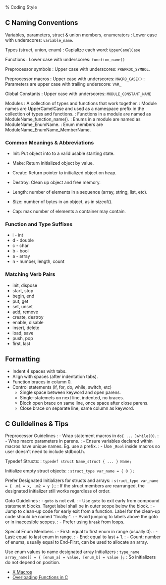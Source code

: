 % Coding Style

## C Naming Conventions

Variables, parameters, struct & union members, enumerators
: Lower case with underscores: `variable_name`.

Types (struct, union, enum)
: Capialize each word: `UpperCamelCase`

Functions
: Lower case with underscores: `function_name()`

Preprocessor symbols
: Upper case with underscores: `PREPROC_SYMBOL`.

Preprocessor macros
: Upper case with underscores: `MACRO_CASE()`
: Parameters are upper case with trailing underscore: `VAR_`

Global Constants
: Upper case with underscores: `MODULE_CONSTANT_NAME`


Modules
: A collection of types and functions that work together. 
: Module names are UpperCamelCase and used as a namespace prefix in the collection of types and functions.
: Functions in a module are named as ModuleName_function_name().
: Enums in a module are named as ModuleName_EnumName. 
: Enum members are ModuleName_EnumName_MemberName.


### Common Meanings & Abbreviations

- Init:      Put object into to a valid usable starting state.
- Make:      Return initialized object by value.
- Create:    Return pointer to initialized object on heap.
- Destroy:   Clean up object and free memory.

- Length:  number of elements in a sequence (array, string, list, etc).
- Size:    number of bytes in an object, as in sizeof().
- Cap:     max number of elements a container may contain.

### Function and Type Suffixes

- i - int
- d - double
- c - char
- b - bool
- a - array
- n - number, length, count

### Matching Verb Pairs

- init, dispose
- start, stop
- begin, end
- put, get
- set, unset
- add, remove
- create, destroy
- enable, disable
- insert, delete
- load, save
- push, pop
- first, last


## Formatting

- Indent 4 spaces with tabs.
- Align with spaces (after indentation tabs).
- Function braces in column 0.
- Control statements (if, for, do, while, switch, etc)
	- Single space between keyword and open parens.
	- Single-statemets on next line, indented, no braces.
	- Block open brace on same line, once space after close parens.
	- Close brace on separate line, same column as keyword.


## C Guildelines & Tips

Preprocessor Guidelines
: - Wrap statement macros in `do{ ... }while(0)`.
: - Wrap macro parameters in parens.
: - Ensure variables declared within macros have unique names. Eg. use a prefix.
: - Use `_Bool` inside macros so user doesn't need to include stdbool.h.

Typedef Structs:
: `typedef struct Name_struct { ... } Name;`

Initialize empty struct objects:
: `struct_type var_name = { 0 };`

Prefer Designated Initializers for structs and arrays:
: `struct_type var_name = { .m1 = x, .m2 = y };`
: If the struct members are rearranged, the designated initializer still works regardless of order.

Goto Guidelines
: - `goto` is not evil.
: - Use `goto` to exit early from compound statement blocks. Target label shall be in outer scope below the block.
: - Jump to clean-up code for early exit from a function. Label for the clean-up code should be named "finally:".
: - Avoid jumping to labels above the goto or in inaccesible scopes.
: - Prefer using `break` from loops.

Special Enum Members
: - First: equal to first enum in range (usually 0).
: - Last:  equal to last enum in range.
: - End:   equal to last + 1.
: - Count: number of enums, usually equal to End-First, can be used to allocate an array.

Use enum values to name designated array Initializers
:   `type_name  array_name[] = { [enum_a] = value, [enum_b] = value };`
: So initializers do not depend on position.

- [X Macros](https://www.drdobbs.com/the-new-c-x-macros/184401387)
- [Overloading Functions in C](http://locklessinc.com/articles/overloading/)


